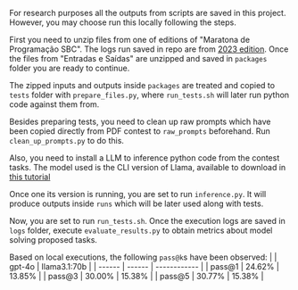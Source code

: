 For research purposes all the outputs from scripts are saved in this project. However, you may choose run this locally following the steps.

First you need to unzip files from one of editions of "Maratona de Programação SBC". The logs run saved in repo are from [2023 edition](https://maratona.sbc.org.br/hist/2023/primfase23/). Once the files from "Entradas e Saídas" are unzipped and saved in `packages` folder you are ready to continue.

The zipped inputs and outputs inside `packages` are treated and copied to `tests` folder with `prepare_files.py`, where `run_tests.sh` will later run python code against them from.

Besides preparing tests, you need to clean up raw prompts which have been copied directly from PDF contest to `raw_prompts` beforehand. Run `clean_up_prompts.py` to do this.

Also, you need to install a LLM to inference python code from the contest tasks. The model used is the CLI version of Llama, available to download in [this tutorial](https://github.com/meta-llama/llama-recipes/blob/main/recipes/quickstart/Running_Llama3_Anywhere/Running_Llama_on_Mac_Windows_Linux.ipynb)

Once one its version is running, you are set to run `inference.py`. It will produce outputs inside `runs` which will be later used along with tests.

Now, you are set to run `run_tests.sh`. Once the execution logs are saved in `logs` folder, execute `evaluate_results.py` to obtain metrics about model solving proposed tasks.

Based on local executions, the following `pass@k`s have been observed:
|        | gpt-4o       | llama3.1:70b |
| ------ | ------ | ------------ |
| pass@1       | 24.62%       | 13.85%                   |
| pass@3       | 30.00%       | 15.38%                   |
| pass@5       | 30.77%       | 15.38%                   |
